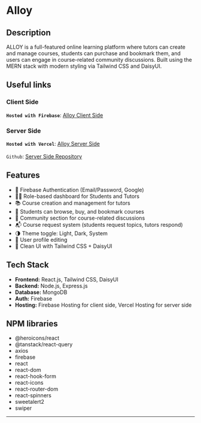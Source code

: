 # Alloy
## Description
ALLOY is a full-featured online learning platform where tutors can create and manage courses, students can purchase and bookmark them, and users can engage in course-related community discussions. Built using the MERN stack with modern styling via Tailwind CSS and DaisyUI.

## Useful links
### Client Side
**`Hosted with Firebase`**: [Alloy Client Side](https://alloy-1feaf.web.app/)
### Server Side
**`Hosted with Vercel`**: [Alloy Server Side](https://alloy-1feaf.web.app/)</br>  
`Github`: [Server Side Repository](https://github.com/anik12136/server-assignment-11)
## Features

- 🔐 Firebase Authentication (Email/Password, Google)
- 🧑‍🏫 Role-based dashboard for Students and Tutors
- 📚 Course creation and management for tutors
- 🛒 Students can browse, buy, and bookmark courses
- 💬 Community section for course-related discussions
- 📬 Course request system (students request topics, tutors respond)
- 🌗 Theme toggle: Light, Dark, System
- 👤 User profile editing
- 💅 Clean UI with Tailwind CSS + DaisyUI
## Tech Stack
- **Frontend:** React.js, Tailwind CSS, DaisyUI  
- **Backend:** Node.js, Express.js  
- **Database:** MongoDB  
- **Auth:** Firebase  
- **Hosting:** Firebase Hosting for client side, Vercel Hosting for server side

## NPM libraries
- @heroicons/react
- @tanstack/react-query
- axios
- firebase
- react
- react-dom
- react-hook-form
- react-icons
- react-router-dom
- react-spinners
- sweetalert2
- swiper
----

